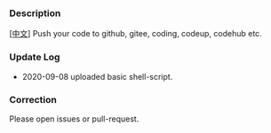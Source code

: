 ### Description  
[[中文](./README_CN.md)] Push your code to github, gitee, coding, codeup, codehub etc.

### Update Log 
* 2020-09-08 uploaded basic shell-script.

### Correction
Please open issues or pull-request.
